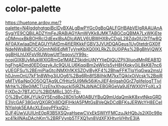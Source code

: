 # color-palette

https://huetone.ardov.me/?palette=N4IgdghgtgpiBcIDyBXALgBwPYGc0gBoQALFGHBAbVElgRAAUAnASygiYE9CQBjLADZYmFeJRABiAGYAmWVKk8JMKTABGCpQBMA7LxWKiEteoDMmoxBkBOHRcl2dEexIBsADlcAWLV6UBWHX8vCDgjL28Zdx0lU2tTfw8QAF0AXwIaaDhEAGUYfjAtDm4ifiERKkkFGBV3JVUtDQAGeus1Uy0tetdrGX0lfNdeNWsBiBCICG0mhN6lEdMITyVreKbXQ0lXLRkZL0U0jPAs%2BgBhVjQWXggBHjLhUXFpVRUWowUtfTeqovUY99s-ncpjGIX8UyMukWXlGRmGe1MAEZ5kidnUjNYYIjeDIQUZPIj3IiuodMnREAB1DhgFhgADmd0ED0qzykJlc9QUiLU6KqqiBm2eWlcIs5vH8HXqky0iL8kK87nc6yUEGFSu%2BEmiPiaGtciNMXh1KXSZOyIByKF4%2BhwFFKTIqYiqGwa2msUh0JnmOnU7kF1n8Whg3iUOg6%2Bq6Rn8fS8iIhklM7kxTQjklxOiVcsk%2BqjRqMTV6aiNpOO5OQTAg9LCfHtjz5Ul9Mk56iKnJlEF4nIgah0GrZ7gljfeIogTTjylMrhk%2Be0iMCTUzEhxXhguckI5jRZNJbNACEBGRGeVa9JEfWXI0YFoXLx3FiXDo2r7BTJCU%2BlDMRcL301-Fb-O%2BvC8KJYUkGY5End8o28Dti1oM0ABUYBuQ9mUdaQmikK8xytNkpGRDE3VcGAF38GpVQXGROi8DQlFlHkIA5PMtGsBVeQkDCdBFKsJERWcYH8ECeINYiplgk5EAAcXLEpqyPFksQU-DJF4UwVJUlUnE0pR3B5XSQyaHsewCVxEkSWIYFMCzuJkHQbJs2iX0c98pxc41kiINAsDAchKm%2BRFVynb5TFXQ1vn8VdXFXHtvnVHhrE3IA

